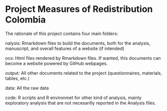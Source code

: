 # Project Measures of Redistribution Colombia

The rationale of this project contains four main folders:

nalysis: Rmarkdown files to build the documents, both for the analysis, manuscript, and overall features of a website (if intended)

ocs: Html files rendered by Rmarkdown files. If wanted, this documents can become a website powered by GitHub webpages.

output: All other documents related to the project (questionnaires, materials, tables, etc.)

data: All the raw data

code: R scripts and R environmet for other kind of analysis, mainly exploratory analysis that are not necesarilly reported in the Analysis files.
